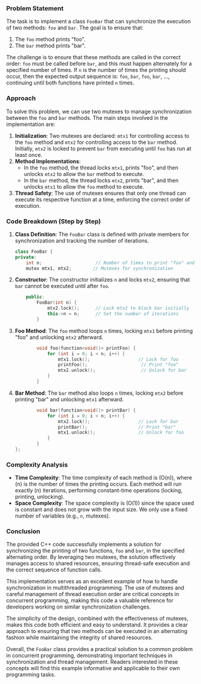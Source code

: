 
### Problem Statement
The task is to implement a class `FooBar` that can synchronize the execution of two methods: `foo` and `bar`. The goal is to ensure that:
1. The `foo` method prints "foo".
2. The `bar` method prints "bar".

The challenge is to ensure that these methods are called in the correct order: `foo` must be called before `bar`, and this must happen alternately for a specified number of times. If `n` is the number of times the printing should occur, then the expected output sequence is: `foo`, `bar`, `foo`, `bar`, ..., continuing until both functions have printed `n` times.

### Approach
To solve this problem, we can use two mutexes to manage synchronization between the `foo` and `bar` methods. The main steps involved in the implementation are:
1. **Initialization**: Two mutexes are declared: `mtx1` for controlling access to the `foo` method and `mtx2` for controlling access to the `bar` method. Initially, `mtx2` is locked to prevent `bar` from executing until `foo` has run at least once.
2. **Method Implementations**:
   - In the `foo` method, the thread locks `mtx1`, prints "foo", and then unlocks `mtx2` to allow the `bar` method to execute.
   - In the `bar` method, the thread locks `mtx2`, prints "bar", and then unlocks `mtx1` to allow the `foo` method to execute.
3. **Thread Safety**: The use of mutexes ensures that only one thread can execute its respective function at a time, enforcing the correct order of execution.

### Code Breakdown (Step by Step)

1. **Class Definition**: The `FooBar` class is defined with private members for synchronization and tracking the number of iterations.

   ```cpp
   class FooBar {
   private:
       int n;                    // Number of times to print "foo" and "bar"
       mutex mtx1, mtx2;        // Mutexes for synchronization
   ```

2. **Constructor**: The constructor initializes `n` and locks `mtx2`, ensuring that `bar` cannot be executed until after `foo`.

   ```cpp
       public:
           FooBar(int n) {
               mtx2.lock();      // Lock mtx2 to block bar initially
               this->n = n;      // Set the number of iterations
           }
   ```

3. **Foo Method**: The `foo` method loops `n` times, locking `mtx1` before printing "foo" and unlocking `mtx2` afterward.

   ```cpp
           void foo(function<void()> printFoo) {
               for (int i = 0; i < n; i++) {
                   mtx1.lock();                  // Lock for foo
                   printFoo();                    // Print "foo"
                   mtx2.unlock();                 // Unlock for bar
               }
           }
   ```

4. **Bar Method**: The `bar` method also loops `n` times, locking `mtx2` before printing "bar" and unlocking `mtx1` afterward.

   ```cpp
           void bar(function<void()> printBar) {
               for (int i = 0; i < n; i++) {
                   mtx2.lock();                  // Lock for bar
                   printBar();                   // Print "bar"
                   mtx1.unlock();                // Unlock for foo
               }
           }
   };
   ```

### Complexity Analysis
- **Time Complexity**: The time complexity of each method is \(O(n)\), where \(n\) is the number of times the printing occurs. Each method will run exactly \(n\) iterations, performing constant-time operations (locking, printing, unlocking).
- **Space Complexity**: The space complexity is \(O(1)\) since the space used is constant and does not grow with the input size. We only use a fixed number of variables (e.g., `n`, mutexes).

### Conclusion
The provided C++ code successfully implements a solution for synchronizing the printing of two functions, `foo` and `bar`, in the specified alternating order. By leveraging two mutexes, the solution effectively manages access to shared resources, ensuring thread-safe execution and the correct sequence of function calls.

This implementation serves as an excellent example of how to handle synchronization in multithreaded programming. The use of mutexes and careful management of thread execution order are critical concepts in concurrent programming, making this code a valuable reference for developers working on similar synchronization challenges.

The simplicity of the design, combined with the effectiveness of mutexes, makes this code both efficient and easy to understand. It provides a clear approach to ensuring that two methods can be executed in an alternating fashion while maintaining the integrity of shared resources.

Overall, the `FooBar` class provides a practical solution to a common problem in concurrent programming, demonstrating important techniques in synchronization and thread management. Readers interested in these concepts will find this example informative and applicable to their own programming tasks.
